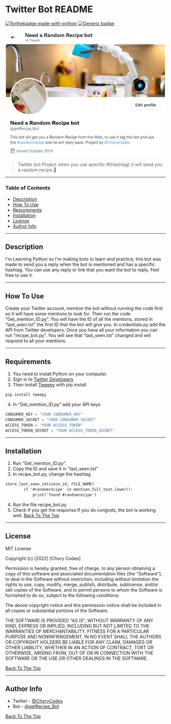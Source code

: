 # Twitter Bot README
[![forthebadge made-with-python](http://ForTheBadge.com/images/badges/made-with-python.svg)](https://www.python.org/)
  [![Generic badge](https://img.shields.io/badge/OpenSource-yes!-<COLOR>.svg)](https://shields.io/)



![Project Image](https://github.com/Ixba85/Twitter_Mention_bot/blob/main/Twitter%20bot%20Tw.PNG)

> Twitter bot Project when you use specific #(Hashtag) it will send you a random recipe.:speech_balloon:

---

### Table of Contents

- [Description](#description)
- [How To Use](#how-to-use)
- [Requirements](#Requirements)
- [Installation](#Installation)
- [License](#license)
- [Author Info](#author-info)

---

## Description

I'm Learning Python so I'm making bots to learn and practice, this bot was made to send you a reply when the bot is mentioned and has a specific hashtag. You can use any reply or link that you want the bot to reply. Feel free to use it. 


---

## How To Use

Create your Twitter account, mention the bot without running the code first so it will have some mentions to look for. Then run the code “Get_mention_ID.py”. You will have the ID of all the mentions, stored in “last_seen.txt” the first ID that the bot will give you. 
In credentials.py add the API from Twitter developers. 
Once you have all your information you can run “recipe_bot.py”. You will see that “last_seen.txt” changed and will respond to all your mentions. 

---

## Requirements 

1.	You need to install Python on your computer. 
2.	Sign in to [Twitter Developers](https://developer.twitter.com/en)
3.	Then install [Tweepy]( https://github.com/tweepy/tweepy) with pip install
```html
pip install tweepy
```
4.	In “Get_mention_ID.py” add your API keys 
```python
CONSUMER_KEY = "YOUR CONSUMER_KEY"
CONSUMER_SECRET = "YOUR CONSUMER_SECRET"
ACCESS_TOKEN = "YOUR ACCESS_TOKEN"
ACCESS_TOKEN_SECRET = "YOUR ACCESS_TOKEN_SECRET"
```
---

## Installation

1.	Run “Get_mention_ID.py”.
2.	Copy the ID and save it in “last_seen.txt”
3.	In recipe_bot.py, change the hashtag

```html
store_last_seen_id(since_id, FILE_NAME)
        if '#randomrecipe' in mention.full_text.lower():
            print('found #randomrecipe')
```
4.	Run the file recipe_bot.py
5.	Check if you get the response 
If you do congrats, the bot is working well. 
[Back To The Top](#read-me-template)

---
## License

MIT License

Copyright (c) [2022] [Chory Codes]

Permission is hereby granted, free of charge, to any person obtaining a copy
of this software and associated documentation files (the "Software"), to deal
in the Software without restriction, including without limitation the rights
to use, copy, modify, merge, publish, distribute, sublicense, and/or sell
copies of the Software, and to permit persons to whom the Software is
furnished to do so, subject to the following conditions:

The above copyright notice and this permission notice shall be included in all
copies or substantial portions of the Software.

THE SOFTWARE IS PROVIDED "AS IS", WITHOUT WARRANTY OF ANY KIND, EXPRESS OR
IMPLIED, INCLUDING BUT NOT LIMITED TO THE WARRANTIES OF MERCHANTABILITY,
FITNESS FOR A PARTICULAR PURPOSE AND NONINFRINGEMENT. IN NO EVENT SHALL THE
AUTHORS OR COPYRIGHT HOLDERS BE LIABLE FOR ANY CLAIM, DAMAGES OR OTHER
LIABILITY, WHETHER IN AN ACTION OF CONTRACT, TORT OR OTHERWISE, ARISING FROM,
OUT OF OR IN CONNECTION WITH THE SOFTWARE OR THE USE OR OTHER DEALINGS IN THE
SOFTWARE.

[Back To The Top](#read-me-template)

---

## Author Info

- Twitter - [@ChoryCodes](https://twitter.com/ChoryCodes)
- Bot - [@getRecipe_Bot]( https://twitter.com/getRecipe_Bot)

[Back To The Top](#read-me-template)

